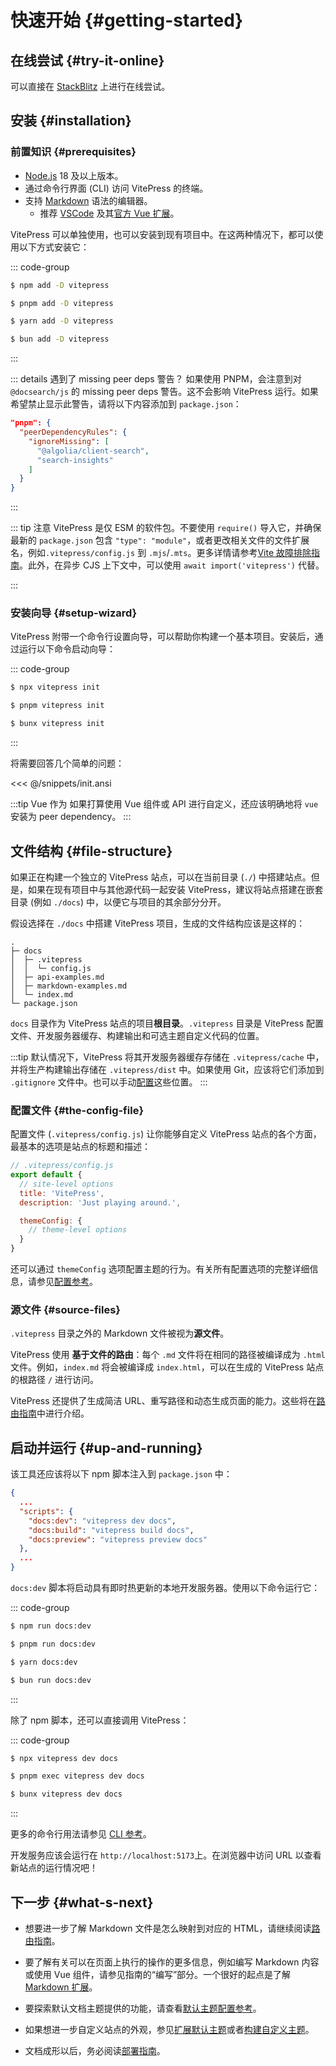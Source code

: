 # 快速开始 {#getting-started}

## 在线尝试 {#try-it-online}

可以直接在 [StackBlitz](https://vitepress.new) 上进行在线尝试。

## 安装 {#installation}

### 前置知识 {#prerequisites}

- [Node.js](https://nodejs.org/) 18 及以上版本。
- 通过命令行界面 (CLI) 访问 VitePress 的终端。
- 支持 [Markdown](https://en.wikipedia.org/wiki/Markdown) 语法的编辑器。
  - 推荐 [VSCode](https://code.visualstudio.com/) 及其[官方 Vue 扩展](https://marketplace.visualstudio.com/items?itemName=Vue.volar)。

VitePress 可以单独使用，也可以安装到现有项目中。在这两种情况下，都可以使用以下方式安装它：

::: code-group

```sh [npm]
$ npm add -D vitepress
```

```sh [pnpm]
$ pnpm add -D vitepress
```

```sh [yarn]
$ yarn add -D vitepress
```

```sh [bun]
$ bun add -D vitepress
```

:::

::: details 遇到了 missing peer deps 警告？
如果使用 PNPM，会注意到对 `@docsearch/js` 的 missing peer deps 警告。这不会影响 VitePress 运行。如果希望禁止显示此警告，请将以下内容添加到 `package.json`：

```json
"pnpm": {
  "peerDependencyRules": {
    "ignoreMissing": [
      "@algolia/client-search",
      "search-insights"
    ]
  }
}
```

:::

::: tip 注意
VitePress 是仅 ESM 的软件包。不要使用 `require()` 导入它，并确保最新的 `package.json` 包含 `"type": "module"`，或者更改相关文件的文件扩展名，例如`.vitepress/config.js` 到 `.mjs`/`.mts`。更多详情请参考[Vite 故障排除指南](http://vitejs.dev/guide/troubleshooting.html#this-package-is-esm-only)。此外，在异步 CJS 上下文中，可以使用 `await import('vitepress')` 代替。

:::

### 安装向导 {#setup-wizard}

VitePress 附带一个命令行设置向导，可以帮助你构建一个基本项目。安装后，通过运行以下命令启动向导：

::: code-group

```sh [npm]
$ npx vitepress init
```

```sh [pnpm]
$ pnpm vitepress init
```

```sh [bun]
$ bunx vitepress init
```

:::

将需要回答几个简单的问题：

<<< @/snippets/init.ansi

:::tip Vue 作为 
如果打算使用 Vue 组件或 API 进行自定义，还应该明确地将 `vue` 安装为 peer dependency。
:::

## 文件结构 {#file-structure}

如果正在构建一个独立的 VitePress 站点，可以在当前目录 (`./`) 中搭建站点。但是，如果在现有项目中与其他源代码一起安装 VitePress，建议将站点搭建在嵌套目录 (例如 `./docs`) 中，以便它与项目的其余部分分开。

假设选择在 `./docs` 中搭建 VitePress 项目，生成的文件结构应该是这样的：

```
.
├─ docs
│  ├─ .vitepress
│  │  └─ config.js
│  ├─ api-examples.md
│  ├─ markdown-examples.md
│  └─ index.md
└─ package.json
```

 `docs` 目录作为 VitePress 站点的项目**根目录**。`.vitepress` 目录是 VitePress 配置文件、开发服务器缓存、构建输出和可选主题自定义代码的位置。

:::tip
默认情况下，VitePress 将其开发服务器缓存存储在 `.vitepress/cache` 中，并将生产构建输出存储在 `.vitepress/dist` 中。如果使用 Git，应该将它们添加到 `.gitignore` 文件中。也可以手动[配置](../reference/site-config#outdir)这些位置。
:::

### 配置文件 {#the-config-file}

配置文件 (`.vitepress/config.js`) 让你能够自定义 VitePress 站点的各个方面，最基本的选项是站点的标题和描述：

```js
// .vitepress/config.js
export default {
  // site-level options
  title: 'VitePress',
  description: 'Just playing around.',

  themeConfig: {
    // theme-level options
  }
}
```

还可以通过 `themeConfig` 选项配置主题的行为。有关所有配置选项的完整详细信息，请参见[配置参考](../reference/site-config)。

### 源文件 {#source-files}

`.vitepress` 目录之外的 Markdown 文件被视为**源文件**。

VitePress 使用 **基于文件的路由**：每个 `.md` 文件将在相同的路径被编译成为 `.html` 文件。例如，`index.md` 将会被编译成 `index.html`，可以在生成的 VitePress 站点的根路径 `/` 进行访问。

VitePress 还提供了生成简洁 URL、重写路径和动态生成页面的能力。这些将在[路由指南](./routing)中进行介绍。

## 启动并运行 {#up-and-running}

该工具还应该将以下 npm 脚本注入到 `package.json` 中：

```json
{
  ...
  "scripts": {
    "docs:dev": "vitepress dev docs",
    "docs:build": "vitepress build docs",
    "docs:preview": "vitepress preview docs"
  },
  ...
}
```

`docs:dev` 脚本将启动具有即时热更新的本地开发服务器。使用以下命令运行它：

::: code-group

```sh [npm]
$ npm run docs:dev
```

```sh [pnpm]
$ pnpm run docs:dev
```

```sh [yarn]
$ yarn docs:dev
```

```sh [bun]
$ bun run docs:dev
```

:::

除了 npm 脚本，还可以直接调用 VitePress：

::: code-group

```sh [npm]
$ npx vitepress dev docs
```

```sh [pnpm]
$ pnpm exec vitepress dev docs
```

```sh [bun]
$ bunx vitepress dev docs
```

:::

更多的命令行用法请参见 [CLI 参考](../reference/cli)。

开发服务应该会运行在 `http://localhost:5173`上。在浏览器中访问 URL 以查看新站点的运行情况吧！

## 下一步 {#what-s-next}

- 想要进一步了解 Markdown 文件是怎么映射到对应的 HTML，请继续阅读[路由指南](./routing)。

- 要了解有关可以在页面上执行的操作的更多信息，例如编写 Markdown 内容或使用 Vue 组件，请参见指南的“编写”部分。一个很好的起点是了解 [Markdown 扩展](./markdown)。

- 要探索默认文档主题提供的功能，请查看[默认主题配置参考](../reference/default-theme-config)。

- 如果想进一步自定义站点的外观，参见[扩展默认主题](./extending-default-theme)或者[构建自定义主题](./custom-theme)。

- 文档成形以后，务必阅读[部署指南](./deploy)。
